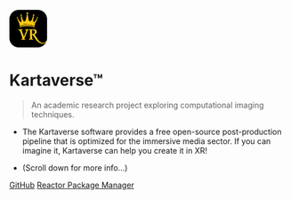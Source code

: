 <!-- _coverpage.md -->

![Logo](Images/icon-kartavr.png)

# Kartaverse™

> An academic research project exploring computational imaging techniques.

- The Kartaverse software provides a free open-source post-production pipeline that is optimized for the immersive media sector. If you can imagine it, Kartaverse can help you create it in XR!

- (Scroll down for more info...)

[GitHub](https://github.com/kartaverse)
[Reactor Package Manager](https://kartaverse.github.io/Reactor-Docs/#/reactor)
